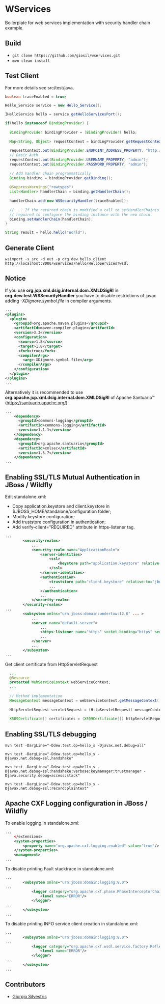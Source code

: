 # WServices

Boilerplate for web services implementation with security handler chain example.

## Build

- `git clone https://github.com/giosil/wservices.git`
- `mvn clean install`

## Test Client

For more details see src/test/java.

```java
boolean traceEnabled = true;

Hello_Service service = new Hello_Service();

IHelloService hello = service.getHelloServicesPort();

if(hello instanceof BindingProvider) {
  
  BindingProvider bindingProvider = (BindingProvider) hello;
  
  Map<String, Object> requestContext = bindingProvider.getRequestContext();
  
  requestContext.put(BindingProvider.ENDPOINT_ADDRESS_PROPERTY, "http://localhost:8080/wservices/hello/HelloServices?g=Ciao");
  // Basic Auth
  requestContext.put(BindingProvider.USERNAME_PROPERTY, "admin");
  requestContext.put(BindingProvider.PASSWORD_PROPERTY, "admin");
  
  // Add handler chain programmatically
  Binding binding = bindingProvider.getBinding();
  
  @SuppressWarnings("rawtypes")
  List<Handler> handlerChain = binding.getHandlerChain();
  
  handlerChain.add(new WSSecurityHandler(traceEnabled));
  
  // ... If the returned chain is modified a call to setHandlerChainis 
  // required to configure the binding instance with the new chain.
  binding.setHandlerChain(handlerChain);
}

String result = hello.hello("World");
```

## Generate Client

`wsimport -s src -d out -p org.dew.hello.client http://localhost:8080/wservices/hello/HelloServices?wsdl`

## Notice

If you use **org.jcp.xml.dsig.internal.dom.XMLDSigRI** in **org.dew.test.WSSecurityHandler** you have to disable restrictions of javac adding *-XDignore.symbol.file* in compiler arguments.

```xml
...
<plugins>
  <plugin>
    <groupId>org.apache.maven.plugins</groupId>
    <artifactId>maven-compiler-plugin</artifactId>
    <version>3.3</version>
    <configuration>
      <source>1.8</source> 
      <target>1.8</target> 
      <fork>true</fork>
      <compilerArgs>
        <arg>-XDignore.symbol.file</arg>
      </compilerArgs>
    </configuration>
  </plugin>
</plugins>
...
```

Alternatively it is recommended to use **org.apache.jcp.xml.dsig.internal.dom.XMLDSigRI** of Apache Santuario&trade; (https://santuario.apache.org/).

```xml
...
    <dependency>
      <groupId>commons-logging</groupId>
      <artifactId>commons-logging</artifactId>
      <version>1.1.1</version>
    </dependency>
    <dependency>
      <groupId>org.apache.santuario</groupId>
      <artifactId>xmlsec</artifactId>
      <version>1.5.7</version>
    </dependency>
...
```

## Enabling SSL/TLS Mutual Authentication in JBoss / Wildfly

Edit standalone.xml:

- Copy application.keystore and client.keystore in $JBOSS_HOME/standalone/configuration folder;
- Modify keystore configuration;
- Add truststore configuration in authentication;
- Add verify-client="REQUIRED" attribute in https-listener tag.

```xml
...
        <security-realms>
            ...
            <security-realm name="ApplicationRealm">
                <server-identities>
                    <ssl>
                        <keystore path="application.keystore" relative-to="jboss.server.config.dir" keystore-password="password" alias="server" key-password="password" generate-self-signed-certificate-host="localhost"/>
                    </ssl>
                </server-identities>
                <authentication>
                    <truststore path="client.keystore" relative-to="jboss.server.config.dir" keystore-password="password"/>
                    ...
                </authentication>
                ...
            </security-realm>
        </security-realms>
...
        <subsystem xmlns="urn:jboss:domain:undertow:12.0" ... >
            ...
            <server name="default-server">
                ...
                <https-listener name="https" socket-binding="https" security-realm="ApplicationRealm" verify-client="REQUIRED" enable-http2="true"/>
                ...
            </server>
            ...
        </subsystem>
...
```

Get client certificate from HttpServletRequest

```java
  ...
  @Resource
  protected WebServiceContext webServiceContext;
  ...
  
  // Method implementation
  MessageContext messageContext = webServiceContext.getMessageContext();
  
  HttpServletRequest servletRequest = (HttpServletRequest) messageContext.get(MessageContext.SERVLET_REQUEST);
  
  X509Certificate[] certificates = (X509Certificate[]) httpServletRequest.getAttribute("javax.servlet.request.X509Certificate");
```

## Enabling SSL/TLS debugging

`mvn test -DargLine="-Ddew.test.op=hello_s -Djavax.net.debug=all"`

`mvn test -DargLine="-Ddew.test.op=hello_s -Djavax.net.debug=ssl,handshake"`

`mvn test -DargLine="-Ddew.test.op=hello_s -Djavax.net.debug=ssl:handshake:verbose:keymanager:trustmanager -Djava.security.debug=access:stack"`

`mvn test -DargLine="-Ddew.test.op=hello_s -Djavax.net.debug=ssl:record:plaintext"`

## Apache CXF Logging configuration in JBoss / Wildfly

To enable logging in standalone.xml:

```xml
...
    </extensions>
    <system-properties>
        <property name="org.apache.cxf.logging.enabled" value="true"/>
    </system-properties>
    <management>
...
```

To disable printing Fault stacktrace in standalone.xml:

```xml
...
        <subsystem xmlns="urn:jboss:domain:logging:8.0">
...
            <logger category="org.apache.cxf.phase.PhaseInterceptorChain">
                <level name="ERROR"/>
            </logger>
...
        </subsystem>
...
```

To disable printing INFO service client creation in standalone.xml:

```xml
...
        <subsystem xmlns="urn:jboss:domain:logging:8.0">
...
            <logger category="org.apache.cxf.wsdl.service.factory.ReflectionServiceFactoryBean">
                <level name="ERROR"/>
            </logger>
...
        </subsystem>
...
```

## Contributors

* [Giorgio Silvestris](https://github.com/giosil)
